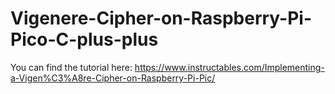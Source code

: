 # Vigenere-Cipher-on-Raspberry-Pi-Pico-C-plus-plus
You can find the tutorial here: https://www.instructables.com/Implementing-a-Vigen%C3%A8re-Cipher-on-Raspberry-Pi-Pic/
